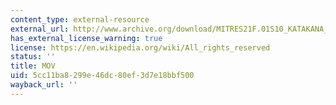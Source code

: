 ```yaml
---
content_type: external-resource
external_url: http://www.archive.org/download/MITRES21F.01S10_KATAKANA_EXERCISES/2a6.mov
has_external_license_warning: true
license: https://en.wikipedia.org/wiki/All_rights_reserved
status: ''
title: MOV
uid: 5cc11ba8-299e-46dc-80ef-3d7e18bbf500
wayback_url: ''
---
```

